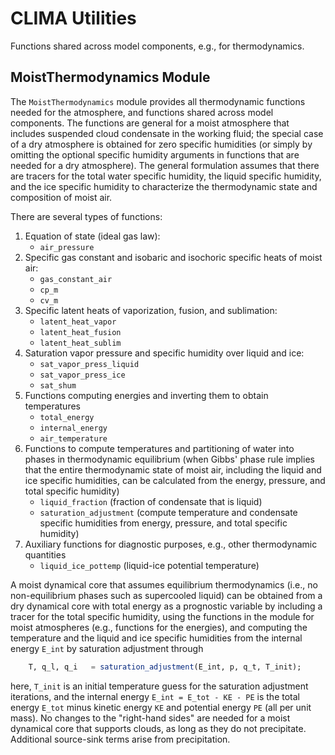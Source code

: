 # CLIMA Utilities
Functions shared across model components, e.g., for thermodynamics.

## MoistThermodynamics Module

The `MoistThermodynamics` module provides all thermodynamic functions needed for the atmosphere, and functions shared across model components. The functions are general for a moist atmosphere that includes suspended cloud condensate in the working fluid; the special case of a dry atmosphere is obtained for zero specific humidities (or simply by omitting the optional specific humidity arguments in functions that are needed for a dry atmosphere). The general formulation assumes that there are tracers for the total water specific humidity, the liquid specific humidity, and the ice specific humidity to characterize the thermodynamic state and composition of moist air.

There are several types of functions:

1. Equation of state (ideal gas law):
    * `air_pressure`
2. Specific gas constant and isobaric and isochoric specific heats of moist air:
    * `gas_constant_air`
    * `cp_m`
    * `cv_m`
3. Specific latent heats of vaporization, fusion, and sublimation:
    * `latent_heat_vapor`
    * `latent_heat_fusion`
    * `latent_heat_sublim`
4. Saturation vapor pressure and specific humidity over liquid and ice:
    * `sat_vapor_press_liquid`
    * `sat_vapor_press_ice`
    * `sat_shum`
5. Functions computing energies and inverting them to obtain temperatures
    * `total_energy`
    * `internal_energy`
    * `air_temperature`
6. Functions to compute temperatures and partitioning of water into phases in thermodynamic equilibrium (when Gibbs' phase rule implies that the entire thermodynamic state of moist air, including the liquid and ice specific humidities, can be calculated from the energy, pressure, and total specific humidity)
    * `liquid_fraction` (fraction of condensate that is liquid)
    * `saturation_adjustment` (compute temperature and condensate specific humidities from energy, pressure, and total specific humidity)
7. Auxiliary functions for diagnostic purposes, e.g., other thermodynamic quantities
    * `liquid_ice_pottemp` (liquid-ice potential temperature)

A moist dynamical core that assumes equilibrium thermodynamics (i.e., no non-equilibrium phases such as supercooled liquid) can be obtained from a dry dynamical core with total energy as a prognostic variable by including a tracer for the total specific humidity, using the functions in the module for moist atmospheres (e.g., functions for the energies), and computing the temperature and the liquid and ice specific humidities from the internal energy `E_int` by saturation adjustment through
```julia
    T, q_l, q_i   = saturation_adjustment(E_int, p, q_t, T_init);
```
here, `T_init` is an initial temperature guess for the saturation adjustment iterations, and the internal energy `E_int = E_tot - KE - PE` is the total energy `E_tot` minus kinetic energy `KE` and potential energy `PE` (all per unit mass). No changes to the "right-hand sides" are needed for a moist dynamical core that supports clouds, as long as they do not precipitate. Additional source-sink terms arise from precipitation. 
